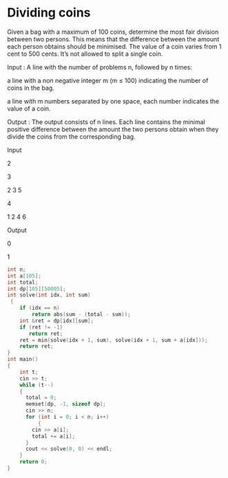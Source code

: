 # Dividing coins

Given a bag with a maximum of 100 coins, determine the most fair division between two persons.
This means that the difference between the amount each person obtains should be minimised. The
value of a coin varies from 1 cent to 500 cents. It’s not allowed to split a single coin.

Input :
A line with the number of problems n, followed by n times:

a line with a non negative integer m (m ≤ 100) indicating the number of coins in the bag.

a line with m numbers separated by one space, each number indicates the value of a coin.

Output :
The output consists of n lines. Each line contains the minimal positive difference between the amount
the two persons obtain when they divide the coins from the corresponding bag.

Input

2

3

2 3 5

4

1 2 4 6

Output

0

1

```cpp
int n;
int a[105];
int total;
int dp[105][50005];
int solve(int idx, int sum)
 {
	if (idx == n)
        return abs(sum - (total - sum));
	int &ret = dp[idx][sum];
	if (ret != -1)
	   return ret;
	ret = min(solve(idx + 1, sum), solve(idx + 1, sum + a[idx]));
	return ret;
}
int main()
{
    int t;
    cin >> t;
    while (t--)
    {
	  total = 0;
	  memset(dp, -1, sizeof dp);
	  cin >> n;
	  for (int i = 0; i < n; i++)
          {
		cin >> a[i];
		total += a[i];
	  }
	  cout << solve(0, 0) << endl;
    }
    return 0;
}
```
